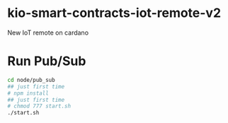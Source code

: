 # kio-smart-contracts-iot-remote-v2
New IoT remote on cardano 

# Run Pub/Sub
```sh
cd node/pub_sub
## just first time
# npm install 
## just first time
# chmod 777 start.sh 
./start.sh
```

